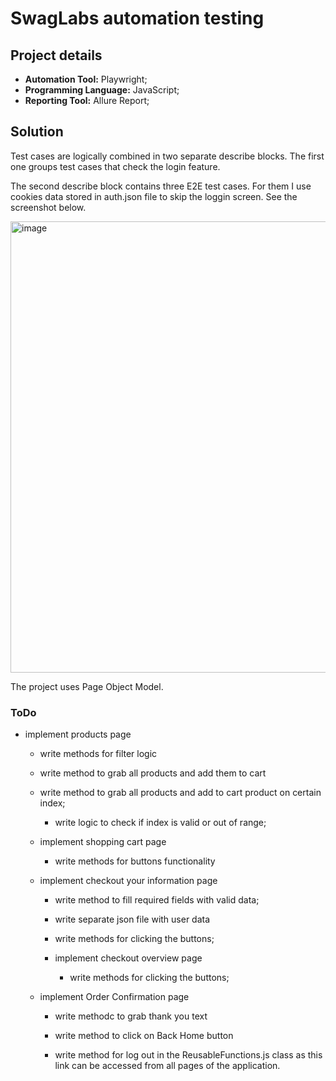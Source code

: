 # SwagLabs automation testing

## Project details

- **Automation Tool:** Playwright;
- **Programming Language:** JavaScript;
- **Reporting Tool:** Allure Report;

## Solution
Test cases are logically combined in two separate describe blocks.
The first one groups test cases that check the login feature.

The second describe block contains three E2E test cases. For them I use cookies data stored in auth.json file to skip the loggin screen. See the screenshot below.

<img width="722" alt="image" src="https://github.com/user-attachments/assets/1751b20a-26ef-4b8c-a222-9fa653ba428d">

The project uses Page Object Model.

### ToDo
 - implement products page
     - write methods for filter logic
     - write method to grab all products and add them to cart
     - write method to grab all products and add to cart product on certain index;
         - write logic to check if index is valid or out of range;
      
   - implement shopping cart page
       - write methods for buttons functionality
    
   - implement checkout your information page
     - write method to fill required fields with valid data;
     - write separate json file with user data
     - write methods for clicking the buttons;

     - implement checkout overview page
       - write methods for clicking the buttons;
      
    - implement Order Confirmation page
        - write methodc to grab thank you text
        - write method to click on Back Home button

      - write method for log out in the  ReusableFunctions.js class as this link can be accessed from all pages of the application.
